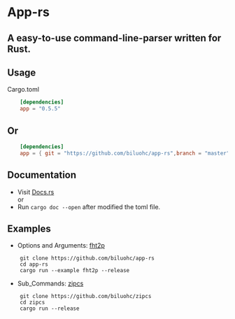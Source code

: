 # App-rs

## A easy-to-use command-line-parser written for Rust.

## Usage
Cargo.toml

```toml
    [dependencies]  
    app = "0.5.5" 
```
## Or 

```toml
    [dependencies]  
    app = { git = "https://github.com/biluohc/app-rs",branch = "master", version = "0.5.5" }
```

## Documentation  
* Visit [Docs.rs](https://docs.rs/app/)  
or 
* Run `cargo doc --open` after modified the toml file.

## Examples
* Options and Arguments: [fht2p](https://github.com/biluohc/app-rs/blob/master/examples/fht2p.rs)
```
    git clone https://github.com/biluohc/app-rs
    cd app-rs
    cargo run --example fht2p --release
```


* Sub_Commands: [zipcs](https://github.com/biluohc/zipcs)
```
    git clone https://github.com/biluohc/zipcs
    cd zipcs
    cargo run --release
```